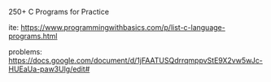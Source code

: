250+ C Programs for Practice

ite: https://www.programmingwithbasics.com/p/list-c-language-programs.html

problems: https://docs.google.com/document/d/1jFAATUSQdrrqmppvStE9X2vw5wJc-HUEaUa-paw3Ulg/edit#
